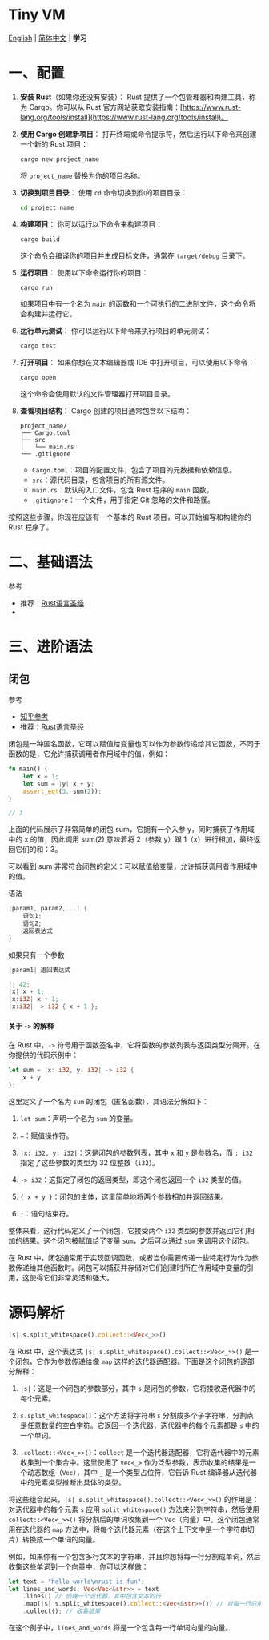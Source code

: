 # Tiny VM

[English](../README.md) | [简体中文](README_zh.md) | **学习**

# 一、配置
1. **安装 Rust**（如果你还没有安装）：
   Rust 提供了一个包管理器和构建工具，称为 Cargo。你可以从 Rust 官方网站获取安装指南：[https://www.rust-lang.org/tools/install](https://www.rust-lang.org/tools/install)。

2. **使用 Cargo 创建新项目**：
   打开终端或命令提示符，然后运行以下命令来创建一个新的 Rust 项目：

   ```bash
   cargo new project_name
   ```

   将 `project_name` 替换为你的项目名称。

3. **切换到项目目录**：
   使用 `cd` 命令切换到你的项目目录：

   ```bash
   cd project_name
   ```

4. **构建项目**：
   你可以运行以下命令来构建项目：

   ```bash
   cargo build
   ```

   这个命令会编译你的项目并生成目标文件，通常在 `target/debug` 目录下。

5. **运行项目**：
   使用以下命令运行你的项目：

   ```bash
   cargo run
   ```

   如果项目中有一个名为 `main` 的函数和一个可执行的二进制文件，这个命令将会构建并运行它。

6. **运行单元测试**：
   你可以运行以下命令来执行项目的单元测试：

   ```bash
   cargo test
   ```

7. **打开项目**：
   如果你想在文本编辑器或 IDE 中打开项目，可以使用以下命令：

   ```bash
   cargo open
   ```

   这个命令会使用默认的文件管理器打开项目目录。

8. **查看项目结构**：
   Cargo 创建的项目通常包含以下结构：

   ```
   project_name/
   ├── Cargo.toml
   ├── src
   │   └── main.rs
   └── .gitignore
   ```

    - `Cargo.toml`：项目的配置文件，包含了项目的元数据和依赖信息。
    - `src`：源代码目录，包含项目的所有源文件。
    - `main.rs`：默认的入口文件，包含 Rust 程序的 `main` 函数。
    - `.gitignore`：一个文件，用于指定 Git 忽略的文件和路径。

按照这些步骤，你现在应该有一个基本的 Rust 项目，可以开始编写和构建你的 Rust 程序了。


# 二、基础语法

参考

- 推荐：[Rust语言圣经](https://course.rs/basic/intro.html)
- 





# 三、进阶语法

## 闭包
参考
- [知乎参考](https://zhuanlan.zhihu.com/p/75429819)
- 推荐：[Rust语言圣经](https://course.rs/advance/functional-programing/closure.html)

闭包是一种匿名函数，它可以赋值给变量也可以作为参数传递给其它函数，不同于函数的是，它允许捕获调用者作用域中的值，例如：
```rust
fn main() {
    let x = 1;
    let sum = |y| x + y;
    assert_eq!(3, sum(2));
}

// 3
```
上面的代码展示了非常简单的闭包 sum，它拥有一个入参 y，同时捕获了作用域中的 x 的值，因此调用 sum(2) 意味着将 2（参数 y）跟 1（x）进行相加，最终返回它们的和：3。

可以看到 sum 非常符合闭包的定义：可以赋值给变量，允许捕获调用者作用域中的值。

语法

```rust
|param1, param2,...| {
    语句1;
    语句2;
    返回表达式
}
```
如果只有一个参数
```rust
|param1| 返回表达式
```



```rust
|| 42;
|x| x + 1;
|x:i32| x + 1;
|x:i32| -> i32 { x + 1 };
```

#### 关于 `->` 的解释

在 Rust 中，`->` 符号用于函数签名中，它将函数的参数列表与返回类型分隔开。在你提供的代码示例中：

```rust
let sum = |x: i32, y: i32| -> i32 {
    x + y
};
```

这里定义了一个名为 `sum` 的闭包（匿名函数），其语法分解如下：

1. `let sum`：声明一个名为 `sum` 的变量。

2. `=`：赋值操作符。

3. `|x: i32, y: i32|`：这是闭包的参数列表，其中 `x` 和 `y` 是参数名，而 `: i32` 指定了这些参数的类型为 32 位整数（`i32`）。

4. `-> i32`：这指定了闭包的返回类型，即这个闭包返回一个 `i32` 类型的值。

5. `{ x + y }`：闭包的主体，这里简单地将两个参数相加并返回结果。

6. `;`：语句结束符。

整体来看，这行代码定义了一个闭包，它接受两个 `i32` 类型的参数并返回它们相加的结果。这个闭包被赋值给了变量 `sum`，之后可以通过 `sum` 来调用这个闭包。

在 Rust 中，闭包通常用于实现回调函数，或者当你需要传递一些特定行为作为参数传递给其他函数时。闭包可以捕获并存储对它们创建时所在作用域中变量的引用，这使得它们非常灵活和强大。



# 源码解析

```rust
|s| s.split_whitespace().collect::<Vec<_>>()
```
在 Rust 中，这个表达式 `|s| s.split_whitespace().collect::<Vec<_>>()` 是一个闭包，它作为参数传递给像 `map` 这样的迭代器适配器。下面是这个闭包的逐部分解释：

1. `|s|`：这是一个闭包的参数部分，其中 `s` 是闭包的参数，它将接收迭代器中的每个元素。

2. `s.split_whitespace()`：这个方法将字符串 `s` 分割成多个子字符串，分割点是任意数量的空白字符。它返回一个迭代器，迭代器中的每个元素都是 `s` 中的一个单词。

3. `.collect::<Vec<_>>()`：`collect` 是一个迭代器适配器，它将迭代器中的元素收集到一个集合中。这里使用了 `Vec<_>` 作为泛型参数，表示收集的结果是一个动态数组（`Vec`），其中 `_` 是一个类型占位符，它告诉 Rust 编译器从迭代器中的元素类型推断出具体的类型。

将这些组合起来，`|s| s.split_whitespace().collect::<Vec<_>>()` 的作用是：对迭代器中的每个元素 `s` 应用 `split_whitespace()` 方法来分割字符串，然后使用 `collect::<Vec<_>>()` 将分割后的单词收集到一个 `Vec`（向量）中。这个闭包通常用在迭代器的 `map` 方法中，将每个迭代器元素（在这个上下文中是一个字符串切片）转换成一个单词的向量。

例如，如果你有一个包含多行文本的字符串，并且你想将每一行分割成单词，然后收集这些单词到一个向量中，你可以这样做：

```rust
let text = "hello world\nrust is fun";
let lines_and_words: Vec<Vec<&str>> = text
    .lines() // 创建一个迭代器，其中包含文本的行
    .map(|s| s.split_whitespace().collect::<Vec<&str>>()) // 对每一行应用闭包
    .collect(); // 收集结果
```

在这个例子中，`lines_and_words` 将是一个包含每一行单词向量的向量。